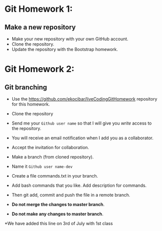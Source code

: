 # Git Homework 1: 
## Make a new repository

* Make your new repository with your own GitHub account.
* Clone the repository.
* Update the repository with the Bootstrap homework.


# Git Homework 2:
## Git branching

* Use the https://github.com/ekocibar/liveCodingGitHomework repository for this homework.
* Clone the repository
* Send me your `Github user name` so that I will give you _write_ access to the repository.
* You will receive an email notification when I add you as a collaborator.
* Accept the invitation for collaboration.
* Make a branch (from cloned repository). 
* Name it `Github user name-dev`
* Create a file commands.txt in your branch.
* Add bash commands that you like. Add description for commands.
* Then git add, commit and push the file in a remote branch.

* **Do not merge the changes to master branch**.
* **Do not make any changes to master branch**.

*We have added this line on 3rd of July with 1st class